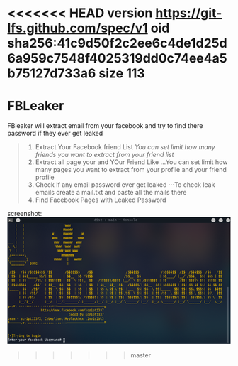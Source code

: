 <<<<<<< HEAD
version https://git-lfs.github.com/spec/v1
oid sha256:41c9d50f2c2ee6c4de1d25d6a959c7548f4025319dd0c74ee4a5b75127d733a6
size 113
=======
# FBLeaker
FBleaker will extract email from your facebook and try to find there password if they ever get leaked

>1. Extract Your Facebook friend List
>*You can set limit how many friends you want to extract from your friend list*
>2. Extract all page your and YOur Friend Like
>...You can set limit how many pages you want to extract from your profile and your friend profile
>3. Check If any email password ever get leaked
>⋅⋅⋅To check leak emails create a mail.txt and paste all the mails there
>4. Find Facebook Pages with Leaked Password

screenshot: 
![alt text](https://github.com/ScRiPt1337/FBLeaker/blob/master/root1x.png "screenshot")

>>>>>>> master
